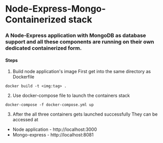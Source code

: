 # Node-Express-Mongo-Containerized stack

### A Node-Express application with MongoDB as database support and  all these components are running on their own dedicated containerized form.

#### Steps

1. Build node application's image
First get into the same directory as Dockerfile

`docker build -t <img:tag> .`

2. Use docker-compose file to launch the containers stack

`docker-compose -f docker-compose.yml up`

3. After the all three containers gets launched successfully
They can be accessed at

- Node application - http://localhost:3000
- Mongo-express - http://localhost:8081

